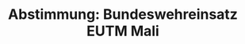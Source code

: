 ---
abstimmung:
  abstimmung: 1
  bundestagssitzung: 234
  datum: 18. Mai 2017
  legislaturperiode: 18
categories:
- Bundeswehr
- Ausland
data:
- title: Abstimmungsergebnis 20170518_1-data.pdf
  url: /res/abstimmungsliste/20170518_1-data.pdf
- title: Abstimmungsergebnis 20170518_1_xls-data.xls
  url: /res/abstimmungsliste/20170518_1_xls-data.xls
- title: Abstimmungsergebnis 20170518_1_xls-data.csv
  url: /res/abstimmungsliste/csv/20170518_1_xls-data.csv
documents:
- local: /res/abstimmungsdaten/018-234-01/1811628.pdf
  title: Drucksache 18/11628
  url: http://dip21.bundestag.de/dip21/btd/18/116/1811628.pdf
- local: /res/abstimmungsdaten/018-234-01/1812205.pdf
  title: Drucksache 18/12205.pdf
  url: http://dip21.bundestag.de/dip21/btd/18/122/1812205.pdf
ergebnis:
  cdu/csu:
    enthaltung: 0
    gesamt: 309
    ja: 276
    nein: 0
    nichtabgegeben: 33
    ungueltig: 0
  die.linke:
    enthaltung: 0
    gesamt: 64
    ja: 0
    nein: 53
    nichtabgegeben: 11
    ungueltig: 0
  file: 20170518_1_xls-data.xls
  fraktionslos:
    enthaltung: 0
    gesamt: 1
    ja: 1
    nein: 0
    nichtabgegeben: 0
    ungueltig: 0
  gruenen:
    enthaltung: 1
    gesamt: 63
    ja: 56
    nein: 3
    nichtabgegeben: 3
    ungueltig: 0
  spd:
    enthaltung: 0
    gesamt: 193
    ja: 167
    nein: 8
    nichtabgegeben: 18
    ungueltig: 0
layout: abstimmung
links:
- title: https://www.bundestag.de/parlament/plenum/abstimmung/abstimmung?id=463
  url: https://www.bundestag.de/parlament/plenum/abstimmung/abstimmung?id=463
- title: http://www.abgeordnetenwatch.de/verlaengerung_des_bundeswehreinsatzes_in_mali_eutm-1105-875.html
  url: http://www.abgeordnetenwatch.de/verlaengerung_des_bundeswehreinsatzes_in_mali_eutm-1105-875.html
preview: "Deutscher Bundestag\n\n234. Sitzung des Deutschen Bundestages\nam Donnerstag,\
  \ 18. Mai 2017\n\nEndgültiges Ergebnis der Namentlichen Abstimmung Nr. 1\n\nBeschlussempfehlung\
  \ des Auswärtigen Ausschusses (3. Ausschuss) zu dem Antrag der\nBundesregierung\n\
  Fortsetzung der Beteiligung bewaffneter deutscher Streitkräfte an der Militärmission\
  \ der\nEuropäischen Union als Beitrag zur Ausbildung der malischen Streitkräfte\
  \ (EUTM Mali)\n- Drucksachen 18/11628 und 18/12205 -\n\nAbgegebene Stimmen insgesamt:\n\
  \n565\n\nNicht abgegebene Stimmen:\nJa-Stimmen:\n\n65\n500\n\nNein-Stimmen:\n\n\
  64\n\nEnthaltungen:\n\n1\n\nUngültige:\n\n0\n\nBerlin, den 18.05.2017\n\nBeginn:\n\
  Ende:\n\n18:37\n18:40\nSeite:\n\n1\n\n\f"
tags:
- Ausbildung
- Mali
- EU
- UN
- EUTM
title: 'Abstimmung: Bundeswehreinsatz EUTM Mali'
---